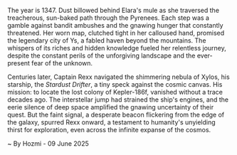 
The year is 1347.  Dust billowed behind Elara's mule as she traversed the treacherous, sun-baked path through the Pyrenees.  Each step was a gamble against bandit ambushes and the gnawing hunger that constantly threatened. Her worn map, clutched tight in her calloused hand, promised the legendary city of Ys, a fabled haven beyond the mountains.  The whispers of its riches and hidden knowledge fueled her relentless journey, despite the constant perils of the unforgiving landscape and the ever-present fear of the unknown.

Centuries later, Captain Rexx navigated the shimmering nebula of Xylos, his starship, the *Stardust Drifter*, a tiny speck against the cosmic canvas.  His mission: to locate the lost colony of Kepler-186f, vanished without a trace decades ago.  The interstellar jump had strained the ship's engines, and the eerie silence of deep space amplified the gnawing uncertainty of their quest.  But the faint signal, a desperate beacon flickering from the edge of the galaxy, spurred Rexx onward, a testament to humanity's unyielding thirst for exploration, even across the infinite expanse of the cosmos.

~ By Hozmi - 09 June 2025
